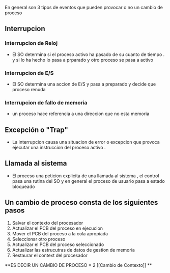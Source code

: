 
En general son 3 tipos de eventos que pueden provocar o no un cambio de proceso

## Interrupcion 
### Interrupcion de Reloj 
- El  SO determina si el proceso activo ha pasado de su cuanto de tiempo . y si lo ha hecho lo pasa a prparado y otro proceso se pasa a activo
### Interrupcion de E/S
- El SO determina una accion de E/S  y pasa a preparado y decide que proceso renuda
### Interrupcion de fallo de memoria
- un proceso hace referencia a una direccion que no esta memoria 
## Excepción o "Trap" 
- La interrupcion causa una situacion de error o excepcion que provoca ejecutar una instruccion del proceso activo . 
## Llamada al sistema 
- El proceso una peticion explicita de una llamada al sistema  , el control pasa una rutina del SO y en general el proceso de usuario pasa a estado bloqueado


## Un cambio de proceso consta de los siguientes pasos
1. Salvar el contexto del procesador 
2. Actualizar el PCB del proceso en ejecucion 
3. Mover el PCB del proceso a la cola apropiada 
4. Seleccionar otro proceso 
5. Actualizar el PCB del proceso seleccionado 
6. Actualizar las estrucutras de datos de gestion de memoria
7. Restaurar el context del procesador

**ES DECIR UN CAMBIO DE PROCESO = 2 [[Cambio de Contexto]] **


